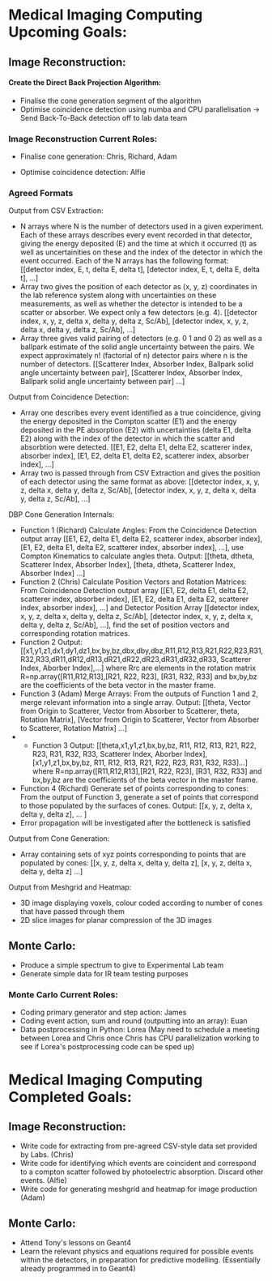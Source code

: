 # Medical Imaging Computing Upcoming Goals:


## Image Reconstruction:

#### Create the Direct Back Projection Algorithm:


- Finalise the cone generation segment of the algorithm
- Optimise coincidence detection using numba and CPU parallelisation -> Send Back-To-Back detection off to lab data team

### Image Reconstruction Current Roles:

- Finalise cone generation: Chris, Richard, Adam

- Optimise coincidence detection: Alfie

### Agreed Formats

Output from CSV Extraction: 
- N arrays where N is the number of detectors used in a given experiment. Each of these arrays describes every event recorded in that detector, giving the energy deposited (E) and the time at which it occurred (t) as well as uncertainities on these and the index of the detector in which the event occurred. Each of the N arrays has the following format:
[[detector index, E, t, delta E, delta t], [detector index, E, t, delta E, delta t], ...]
- Array two gives the position of each detector as (x, y, z) coordinates in the lab reference system along with uncertainties on these measurements, as well as whether the detector is intended to be a scatter or absorber. We expect only a few detectors (e.g. 4).
[[detector index, x, y, z, delta x, delta y, delta z, Sc/Ab], [detector index, x, y, z, delta x, delta y, delta z, Sc/Ab], ...]
- Array three gives valid pairing of detectors (e.g. 0 1 and 0 2) as well as a ballpark estimate of the solid angle uncertainty between the pairs. We expect approximately n! (factorial of n) detector pairs where n is the number of detectors.
[[Scatterer Index, Absorber Index, Ballpark solid angle uncertainty between pair], [Scatterer Index, Absorber Index, Ballpark solid angle uncertainty between pair] ...]

Output from Coincidence Detection:
- Array one describes every event identified as a true coincidence, giving the energy deposited in the Compton scatter (E1) and the energy deposited in the PE absorption (E2) with uncertainties (delta E1, delta E2) along with the index of the detector in which the scatter and absorbtion were detected.
[[E1, E2, delta E1, delta E2, scatterer index, absorber index], [E1, E2, delta E1, delta E2, scatterer index, absorber index], ...]
- Array two is passed through from CSV Extraction and gives the position of each detector using the same format as above:
[[detector index, x, y, z, delta x, delta y, delta z, Sc/Ab], [detector index, x, y, z, delta x, delta y, delta z, Sc/Ab], ...]

DBP Cone Generation Internals:
- Function 1 (Richard) Calculate Angles: From the Coincidence Detection output array [[E1, E2, delta E1, delta E2, scatterer index, absorber index], [E1, E2, delta E1, delta E2, scatterer index, absorber index], ...], use Compton Kinematics to calculate angles theta. Output: [[theta, dtheta, Scatterer Index, Absorber Index], [theta, dtheta, Scatterer Index, Absorber Index] ...]
- Function 2 (Chris) Calculate Position Vectors and Rotation Matrices: From Coincidence Detection output array [[E1, E2, delta E1, delta E2, scatterer index, absorber index], [E1, E2, delta E1, delta E2, scatterer index, absorber index], ...] and Detector Position Array [[detector index, x, y, z, delta x, delta y, delta z, Sc/Ab], [detector index, x, y, z, delta x, delta y, delta z, Sc/Ab], ...], find the set of position vectors and corresponding rotation matrices.
- Function 2 Output: [[x1,y1,z1,dx1,dy1,dz1,bx,by,bz,dbx,dby,dbz,R11,R12,R13,R21,R22,R23,R31,R32,R33,dR11,dR12,dR13,dR21,dR22,dR23,dR31,dR32,dR33, Scatterer Index, Aborber Index],...] where Rrc are elements in the rotation matrix R=np.array([R11,R12,R13],[R21, R22, R23], [R31, R32, R33] and bx,by,bz are the coefficients of the beta vector in the master frame. 
- Function 3 (Adam) Merge Arrays: From the outputs of Function 1 and 2, merge relevant information into a single array. Output: [[theta, Vector from Origin to Scatterer, Vector from Absorber to Scatterer, theta, Rotation Matrix], [Vector from Origin to Scatterer, Vector from Absorber to Scatterer, Rotation Matrix] ...]
- - Function 3 Output: [[theta,x1,y1,z1,bx,by,bz, R11, R12, R13, R21, R22, R23, R31, R32, R33, Scatterer Index, Aborber Index],[x1,y1,z1,bx,by,bz, R11, R12, R13, R21, R22, R23, R31, R32, R33]...] where R=np.array([R11,R12,R13],[R21, R22, R23], [R31, R32, R33] and bx,by,bz are the coefficients of the beta vector in the master frame.
- Function 4 (Richard) Generate set of points corresponding to cones: From the output of Function 3, generate a set of points that correspond to those populated by the surfaces of cones. Output: [[x, y, z, delta x, delta y, delta z], ... ]
- Error propagation will be investigated after the bottleneck is satisfied

Output from Cone Generation:
- Array containing sets of xyz points corresponding to points that are populated by cones:
[[x, y, z, delta x, delta y, delta z], [x, y, z, delta x, delta y, delta z] ...]

Output from Meshgrid and Heatmap:
- 3D image displaying voxels, colour coded according to number of cones that have passed through them
- 2D slice images for planar compression of the 3D images


## Monte Carlo:

- Produce a simple spectrum to give to Experimental Lab team
- Generate simple data for IR team testing purposes


### Monte Carlo Current Roles:

- Coding primary generator and step action: James
- Coding event action, sum and round (outputting into an array): Euan
- Data postprocessing in Python: Lorea
(May need to schedule a meeting between Lorea and Chris once Chris has CPU parallelization working to see if Lorea's postprocessing code can be sped up)




# Medical Imaging Computing Completed Goals:

## Image Reconstruction:

- Write code for extracting from pre-agreed CSV-style data set provided by Labs. (Chris)
- Write code for identifying which events are coincident and correspond to a compton scatter followed by photoelectric absorption. Discard other events. (Alfie)
- Write code for generating meshgrid and heatmap for image production (Adam)

## Monte Carlo:

- Attend Tony's lessons on Geant4
- Learn the relevant physics and equations required for possible events within the detectors, in preparation for predictive modelling. (Essentially already programmed in to Geant4)

